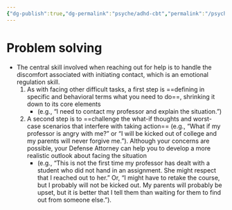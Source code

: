 ```yaml
---
{"dg-publish":true,"dg-permalink":"psyche/adhd-cbt","permalink":"/psyche/adhd-cbt/","dgHomeLink":true,"dgPassFrontmatter":false}
---
```



# Problem solving
- The central skill involved when reaching out for help is to handle the discomfort associated with initiating contact, which is an emotional regulation skill.
	1. As with facing other difficult tasks, a first step is ==defining in specific and behavioral terms what you need to do==, shrinking it down to its core elements
		- (e.g., “I need to contact my professor and explain the situation.”)
	2. A second step is to ==challenge the what-if thoughts and worst-case scenarios that interfere with taking action== (e.g., “What if my professor is angry with me?” or “I will be kicked out of college and my parents will never forgive me.”). Although your concerns are possible, your Defense Attorney can help you to develop a more realistic outlook about facing the situation
		- (e.g., “This is not the first time my professor has dealt with a student who did not hand in an assignment. She might respect that I reached out to her.” Or, “I might have to retake the course, but I probably will not be kicked out. My parents will probably be upset, but it is better that I tell them than waiting for them to find out from someone else.”).